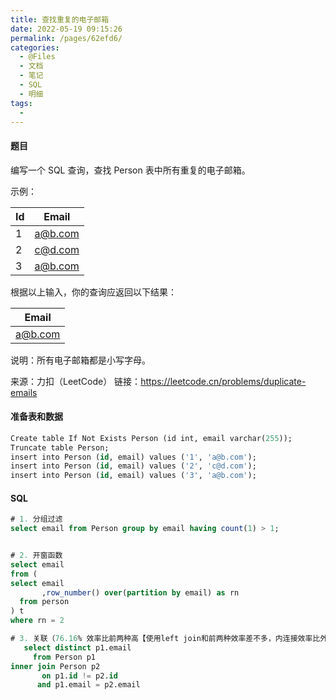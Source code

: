 ```yaml
---
title: 查找重复的电子邮箱
date: 2022-05-19 09:15:26
permalink: /pages/62efd6/
categories:
  - @Files
  - 文档
  - 笔记
  - SQL
  - 明细
tags:
  - 
---
```

#### 题目

编写一个 SQL 查询，查找 Person 表中所有重复的电子邮箱。

示例：

| Id  | Email   |
| --- | ------- |
| 1   | a@b.com |
| 2   | c@d.com |
| 3   | a@b.com |

根据以上输入，你的查询应返回以下结果：

| Email   |
| ------- |
| a@b.com |

说明：所有电子邮箱都是小写字母。

来源：力扣（LeetCode）
链接：https://leetcode.cn/problems/duplicate-emails

#### 准备表和数据

```sql
Create table If Not Exists Person (id int, email varchar(255));
Truncate table Person;
insert into Person (id, email) values ('1', 'a@b.com');
insert into Person (id, email) values ('2', 'c@d.com');
insert into Person (id, email) values ('3', 'a@b.com');
```

#### SQL

```sql
# 1. 分组过滤
select email from Person group by email having count(1) > 1;


# 2. 开窗函数
select email
from (
select email 
       ,row_number() over(partition by email) as rn
  from person
) t
where rn = 2

# 3. 关联（76.16% 效率比前两种高【使用left join和前两种效率差不多，内连接效率比外连接要高】）
   select distinct p1.email
     from Person p1
inner join Person p2
       on p1.id != p2.id
      and p1.email = p2.email
	  

```
